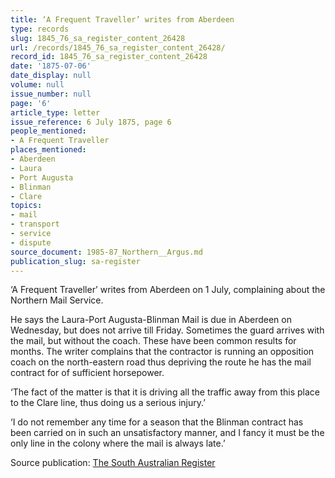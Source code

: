 ```yaml
---
title: ‘A Frequent Traveller’ writes from Aberdeen
type: records
slug: 1845_76_sa_register_content_26428
url: /records/1845_76_sa_register_content_26428/
record_id: 1845_76_sa_register_content_26428
date: '1875-07-06'
date_display: null
volume: null
issue_number: null
page: '6'
article_type: letter
issue_reference: 6 July 1875, page 6
people_mentioned:
- A Frequent Traveller
places_mentioned:
- Aberdeen
- Laura
- Port Augusta
- Blinman
- Clare
topics:
- mail
- transport
- service
- dispute
source_document: 1985-87_Northern__Argus.md
publication_slug: sa-register
---
```


‘A Frequent Traveller’ writes from Aberdeen on 1 July, complaining about the Northern Mail Service.

He says the Laura-Port Augusta-Blinman Mail is due in Aberdeen on Wednesday, but does not arrive till Friday.  Sometimes the guard arrives with the mail, but without the coach.  These have been common results for months.  The writer complains that the contractor is running an opposition coach on the north-eastern road thus depriving the route he has the mail contract for of sufficient horsepower.

‘The fact of the matter is that it is driving all the traffic away from this place to the Clare line, thus doing us a serious injury.’

‘I do not remember any time for a season that the Blinman contract has been carried on in such an unsatisfactory manner, and I fancy it must be the only line in the colony where the mail is always late.’

Source publication: [The South Australian Register](/publications/sa-register/)
